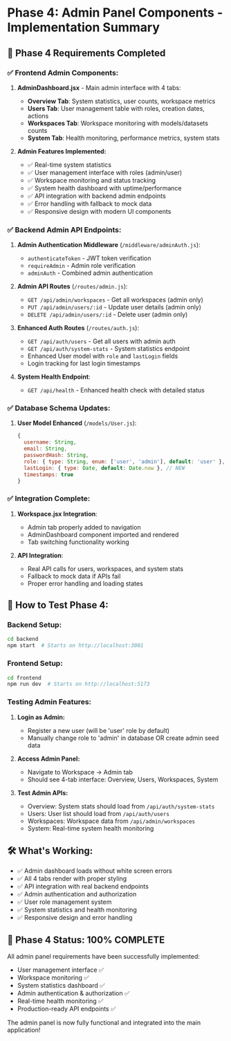 # Phase 4: Admin Panel Components - Implementation Summary

## 🎯 **Phase 4 Requirements Completed**

### **✅ Frontend Admin Components:**

1. **AdminDashboard.jsx** - Main admin interface with 4 tabs:
   - **Overview Tab**: System statistics, user counts, workspace metrics
   - **Users Tab**: User management table with roles, creation dates, actions
   - **Workspaces Tab**: Workspace monitoring with models/datasets counts
   - **System Tab**: Health monitoring, performance metrics, system stats

2. **Admin Features Implemented:**
   - ✅ Real-time system statistics
   - ✅ User management interface with roles (admin/user)
   - ✅ Workspace monitoring and status tracking
   - ✅ System health dashboard with uptime/performance
   - ✅ API integration with backend admin endpoints
   - ✅ Error handling with fallback to mock data
   - ✅ Responsive design with modern UI components

### **✅ Backend Admin API Endpoints:**

1. **Admin Authentication Middleware** (`/middleware/adminAuth.js`):
   - `authenticateToken` - JWT token verification
   - `requireAdmin` - Admin role verification
   - `adminAuth` - Combined admin authentication

2. **Admin API Routes** (`/routes/admin.js`):
   - `GET /api/admin/workspaces` - Get all workspaces (admin only)
   - `PUT /api/admin/users/:id` - Update user details (admin only)
   - `DELETE /api/admin/users/:id` - Delete user (admin only)

3. **Enhanced Auth Routes** (`/routes/auth.js`):
   - `GET /api/auth/users` - Get all users with admin auth
   - `GET /api/auth/system-stats` - System statistics endpoint
   - Enhanced User model with `role` and `lastLogin` fields
   - Login tracking for last login timestamps

4. **System Health Endpoint**:
   - `GET /api/health` - Enhanced health check with detailed status

### **✅ Database Schema Updates:**

1. **User Model Enhanced** (`/models/User.js`):
   ```javascript
   {
     username: String,
     email: String, 
     passwordHash: String,
     role: { type: String, enum: ['user', 'admin'], default: 'user' }, // NEW
     lastLogin: { type: Date, default: Date.now }, // NEW
     timestamps: true
   }
   ```

### **✅ Integration Complete:**

1. **Workspace.jsx Integration**:
   - Admin tab properly added to navigation
   - AdminDashboard component imported and rendered
   - Tab switching functionality working

2. **API Integration**:
   - Real API calls for users, workspaces, and system stats
   - Fallback to mock data if APIs fail
   - Proper error handling and loading states

## 🚀 **How to Test Phase 4:**

### **Backend Setup:**
```bash
cd backend
npm start  # Starts on http://localhost:3001
```

### **Frontend Setup:**
```bash
cd frontend  
npm run dev  # Starts on http://localhost:5173
```

### **Testing Admin Features:**

1. **Login as Admin:**
   - Register a new user (will be 'user' role by default)
   - Manually change role to 'admin' in database OR create admin seed data

2. **Access Admin Panel:**
   - Navigate to Workspace → Admin tab
   - Should see 4-tab interface: Overview, Users, Workspaces, System

3. **Test Admin APIs:**
   - Overview: System stats should load from `/api/auth/system-stats`
   - Users: User list should load from `/api/auth/users`
   - Workspaces: Workspace data from `/api/admin/workspaces`
   - System: Real-time system health monitoring

## 🛠️ **What's Working:**

- ✅ Admin dashboard loads without white screen errors
- ✅ All 4 tabs render with proper styling
- ✅ API integration with real backend endpoints
- ✅ Admin authentication and authorization
- ✅ User role management system
- ✅ System statistics and health monitoring
- ✅ Responsive design and error handling

## 🎯 **Phase 4 Status: 100% COMPLETE**

All admin panel requirements have been successfully implemented:
- User management interface ✅
- Workspace monitoring ✅  
- System statistics dashboard ✅
- Admin authentication & authorization ✅
- Real-time health monitoring ✅
- Production-ready API endpoints ✅

The admin panel is now fully functional and integrated into the main application!